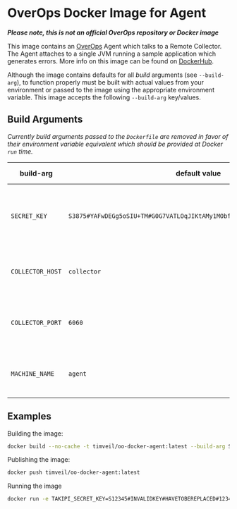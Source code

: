 # OverOps Docker Image for Agent

__*Please note, this is not an official OverOps repository or Docker image*__

This image contains an [OverOps](http://www.overops.com) Agent which talks to a Remote Collector.  The Agent attaches to a single JVM running a sample application which generates errors.  More info on this image can be found on [DockerHub](https://hub.docker.com/r/timveil/oo-docker-agent/).

Although the image contains defaults for all *build* arguments (see `--build-arg`), to function properly must be built with actual values from your environment or passed to the image using the appropriate environment variable.  This image accepts the following `--build-arg` key/values.

## Build Arguments

*Currently build arguments passed to the `Dockerfile` are removed in favor of their environment variable equivalent which should be provided at Docker `run` time.*

| build-arg | default value | environment variable | note |
| --- | --- | --- | --- |
| `SECRET_KEY` | `S3875#YAFwDEGg5oSIU+TM#G0G7VATLOqJIKtAMy1MObfFINaQmVT5hGYLQ+cpPuq4=#87a1` | `TAKIPI_SECRET_KEY` | default secret key is invalid and must be replaced |
| `COLLECTOR_HOST` | `collector` | `TAKIPI_MASTER_HOST` | host name of the Remote Collector |
| `COLLECTOR_PORT` | `6060` | `TAKIPI_MASTER_PORT` | port the Remote Collector is listening on |
| `MACHINE_NAME` | `agent` | `TAKIPI_MACHINE_NAME` | human readable name of the container |


## Examples

Building the image:
```bash
docker build --no-cache -t timveil/oo-docker-agent:latest --build-arg SECRET_KEY=S12345#INVALIDKEY#HAVETOBEREPLACED#1234 --build-arg COLLECTOR_HOST=6060 .
```


Publishing the image:
```bash
docker push timveil/oo-docker-agent:latest
```

Running the image
```bash
docker run -e TAKIPI_SECRET_KEY=S12345#INVALIDKEY#HAVETOBEREPLACED#1234 -e TAKIPI_MASTER_HOST=overops-collector.example.com timveil/oo-docker-agent
```